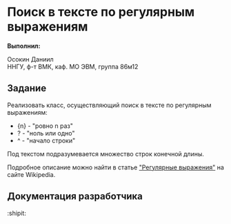 # Поиск в тексте по регулярным выражениям

**Выполнил:**

Осокин Даниил  
ННГУ, ф-т ВМК, каф. МО ЭВМ, группа 86м12

## Задание

Реализовать класс, осуществляющий поиск в тексте по регулярным выражениям:

 * {n} - "ровно n раз"
 * ? - "ноль или одно"
 * ^ - "начало строки"

Под текстом подразумевается множество строк конечной длины.

Подробное описание можно найти в статье
["Регулярные выражения"](http://ru.wikipedia.org/wiki/%D0%A0%D0%B5%D0%B3%D1%83%D0%BB%D1%8F%D1%80%D0%BD%D1%8B%D0%B5_%D0%B2%D1%8B%D1%80%D0%B0%D0%B6%D0%B5%D0%BD%D0%B8%D1%8F)
на сайте Wikipedia.

## Документация разработчика

:shipit:
